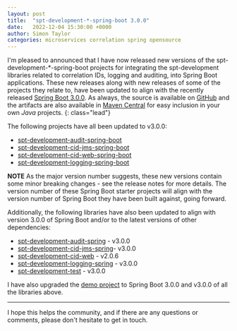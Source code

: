 ```yaml
---
layout: post
title:  "spt-development-*-spring-boot 3.0.0"
date:   2022-12-04 15:30:00 +0000
author: Simon Taylor
categories: microservices correlation spring opensource
---
```

I'm pleased to announced that I have now released new versions of the spt-development-*-spring-boot projects for integrating the spt-development
libraries related to correlation IDs, logging and auditing, into Spring Boot applications. These new releases along with new releases of some of
the projects they relate to, have been updated to align with the recently released 
[Spring Boot 3.0.0](https://spring.io/blog/2022/11/24/spring-boot-3-0-goes-ga). As always, the source is available on 
[GitHub](https://github.com/spt-development) and the artifacts are also available in 
[Maven Central](https://mvnrepository.com/artifact/com.spt-development) for easy inclusion in your own <em>Java</em> projects.
{: class="lead"}

The following projects have all been updated to v3.0.0:

* [spt-development-audit-spring-boot](https://github.com/spt-development/spt-development-audit-spring-boot)
* [spt-development-cid-jms-spring-boot](https://github.com/spt-development/spt-development-cid-jms-spring-boot)
* [spt-development-cid-web-spring-boot](https://github.com/spt-development/spt-development-cid-web-spring-boot)
* [spt-development-logging-spring-boot](https://github.com/spt-development/spt-development-logging-spring-boot)

**NOTE** As the major version number suggests, these new versions contain some minor breaking changes - see the release notes for more details. 
The version number of these Spring Boot starter projects will align with the version number of Spring Boot they have been built against, going
forward.

Additionally, the following libraries have also been updated to align with version 3.0.0 of Spring Boot and/or to the latest versions of other 
dependencies:

* [spt-development-audit-spring](https://github.com/spt-development/spt-development-audit-spring) - v3.0.0
* [spt-development-cid-jms-spring](https://github.com/spt-development/spt-development-cid-jms-spring)- v3.0.0
* [spt-development-cid-web](https://github.com/spt-development/spt-development-cid-web) - v2.0.6
* [spt-development-logging-spring](https://github.com/spt-development/spt-development-logging-spring) - v3.0.0
* [spt-development-test](https://github.com/spt-development/spt-development-test) - v3.0.0

I have also upgraded the [demo project](https://github.com/spt-development/spt-development-demo) to Spring Boot 3.0.0 and v3.0.0 of all the libraries above.

---

I hope this helps the community, and if there are any questions or comments, please don't hesitate to get in touch.
